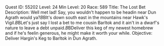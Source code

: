Quest ID: 55202
Level: 24
Min Level: 20
Race: 589
Title: The Lost Bet
Description: Well met lad! Say, you wouldn't happen to be headin near Dun Agrath would ya?$B$BIt's down south east in the mountains near Hawk's Vigil.$B$BLet's just say I lost a bet to me cousin Barltok and it ain't in a dwarf's nature to leave a debt unpaid.$B$BDeliver this keg of my newest homebrew and if he's feelin generous, he might make it worth your while.
Objective: Deliver Hargin's Keg to Barltok in Dun Agrath.
